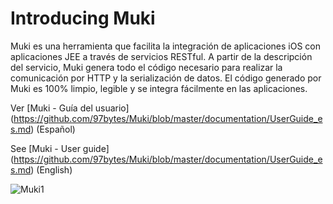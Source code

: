 Introducing Muki
================

Muki es una herramienta que facilita la integración de aplicaciones iOS con aplicaciones JEE a través de servicios RESTful. A partir de la descripción del servicio, Muki genera todo el código necesario para realizar la comunicación por HTTP y la serialización de datos. El código generado por Muki es 100% limpio, legible y se integra fácilmente en las aplicaciones.

Ver [Muki - Guía del usuario] (https://github.com/97bytes/Muki/blob/master/documentation/UserGuide_es.md) (Español)

See [Muki - User guide] (https://github.com/97bytes/Muki/blob/master/documentation/UserGuide_es.md) (English)

![Muki1](https://raw.github.com/97bytes/Muki/master/documentation/Muki1_es.png)

